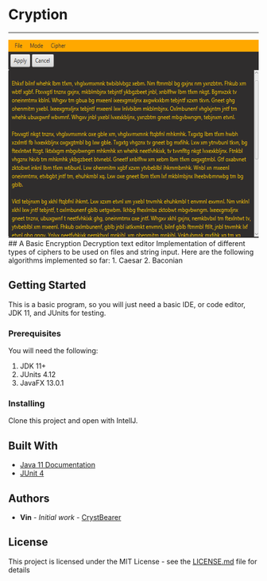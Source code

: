 # Cryption
---

<img src="img/cryption.png" height="399" width="599">   
## A Basic Encryption Decryption text editor
Implementation of different types of ciphers to be used on files and string input.    
Here are the following algorithms implemented so far:   
1. Caesar
2. Baconian

## Getting Started

This is a basic program, so you will just need a basic IDE, or code editor, JDK 11, and JUnits for testing. 

### Prerequisites

You will need the following:
1. JDK 11+   
2. JUnits 4.12    
3. JavaFX 13.0.1   

### Installing
Clone this project and open with IntellJ.

## Built With
* [Java 11 Documentation](https://docs.oracle.com/en/java/javase/11/docs/api/index.html)
* [JUnit 4](https://junit.org/junit4/javadoc/latest/)

## Authors  

* **Vin** - *Initial work* - [CrystBearer](https://github.com/CrystBearer)

## License

This project is licensed under the MIT License - see the [LICENSE.md](LICENSE.md) file for details

